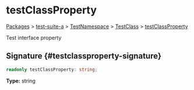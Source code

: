 # testClassProperty

[Packages](/) &gt; [test-suite-a](/test-suite-a) &gt; [TestNamespace](/test-suite-a/testnamespace-namespace) &gt; [TestClass](/test-suite-a/testnamespace-namespace/testclass-class) &gt; [testClassProperty](/test-suite-a/testnamespace-namespace/testclass-class/testclassproperty-property)

Test interface property

## Signature {#testclassproperty-signature}

```typescript
readonly testClassProperty: string;
```

**Type:** string
